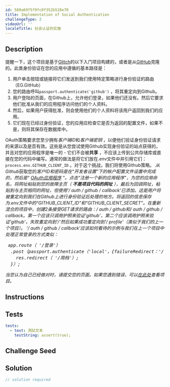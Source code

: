 ```yaml
---
id: 589a69f5f9fc0f352b528e70
title: Implementation of Social Authentication
challengeType: 2
videoUrl: ''
localeTitle: 社会认证的实施
---
```


## Description
<section id="description">提醒一下，这个项目是基于<a href="https://glitch.com/#!/import/github/freeCodeCamp/boilerplate-socialauth/">Glitch</a>的以下入门项目构建的，或者是从<a href="https://github.com/freeCodeCamp/boilerplate-socialauth/">GitHub</a>克隆的。此类身份验证在您的应用中遵循的基本路径是： <ol><li>用户单击按钮或链接将它们发送到我们使用特定策略进行身份验证的路由（EG.GitHub） </li><li>您的路由呼叫<code>passport.authenticate(&#39;github&#39;)</code> ，将其重定向到Github。 </li><li>用户登陆的页面，在Github上，允许他们登录，如果他们还没有。然后它要求他们批准从我们的应用程序访问他们的个人资料。 </li><li>然后，如果用户获得批准，则会使用他们的个人资料将该用户返回到我们的应用。 </li><li>它们现在已经过身份验证，您的应用应检查它是否为返回的配置文件，如果不是，则将其保存在数据库中。 </li></ol> OAuth策略要求您至少拥有<em>客户端ID</em>和<em>客户端密钥</em> ，以便他们验证身份验证请求的来源以及是否有效。这些是从您尝试使用Github实现身份验证的站点获得的，并且对您的应用程序是唯一的 - 它们不会被<b>共享</b> ，不应该上传到公共存储库或直接在您的代码中编写。通常的做法是将它们放在<em>.env</em>文件中并引用它们： <code>process.env.GITHUB_CLIENT_ID</code> 。对于这个挑战，我们将使用Github策略。 <em><em>从Github</em></em>获取您的<em>客户ID和密码<em>是在“开发者设置”下的帐户配置文件设置中完成的，然后是“ <a href="https://github.com/settings/developers">OAuth应用程序</a> ”。点击“注册一个新的应用程序”，为您的应用命名，将网址粘贴到您的故障主页（ <b>不是项目代码的网址</b> ），最后为回调网址，粘贴到与主页相同的网址，但使用&#39;/ auth / github / callback&#39;已添加。这是用户将被重定向到我们在Github上进行身份验证后处理的地方。将返回的信息保存为.env文件中的“GITHUB_CLIENT_ID”和“GITHUB_CLIENT_SECRET”。在重新混合的项目中，创建2条接受GET请求的路由：/ auth / github和/ auth / github / callback。第一个应该只调用护照来验证&#39;github&#39;，第二个应该调用护照来验证&#39;github&#39;，失败重定向到&#39;/&#39;然后如果成功重定向到&#39;/ profile&#39;（类似于我们的上一个项目）。 &#39;/ auth / github / callback&#39;应该如何看待的示例与我们在上一个项目中处理正常登录的方式类似：</em></em> <pre> <em><em>app.route（ &#39;/登录&#39;）
  .post（passport.authenticate（&#39;local&#39;，{failureRedirect：&#39;/&#39;}），（req，res）=&gt; {
    res.redirect（ &#39;/简档&#39;）;
  }）;</em></em> </pre> <em><em>当您认为自己已经做对时，请提交您的页面。如果您遇到错误，可以<a href="https://gist.github.com/JosephLivengood/28ea2cae7e1dc6a53d7f0c42d987313b">在此处</a>查看项目。</em></em> </section>

## Instructions
<section id="instructions">
</section>

## Tests
<section id='tests'>

```yml
tests:
  - text: 測試文本
    testString: assert(true);

```

</section>

## Challenge Seed
<section id='challengeSeed'>

</section>

## Solution
<section id='solution'>

```js
// solution required
```
</section>
